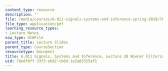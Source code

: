 ```yaml
---
content_type: resource
description: ''
file: /media/courses/6-011-signals-systems-and-inference-spring-2018/78edf8ff33f3eb92cb6d1e2a83325af1_MIT6_011S18lec20.pdf
file_type: application/pdf
learning_resource_types:
- Lecture Notes
ocw_type: OCWFile
parent_title: Lecture Slides
parent_type: CourseSection
resourcetype: Document
title: 6.011 Signals, Systems and Inference, Lecture 20 Wiener Filtering
uid: 78edf8ff-33f3-eb92-cb6d-1e2a83325af1
---
```

